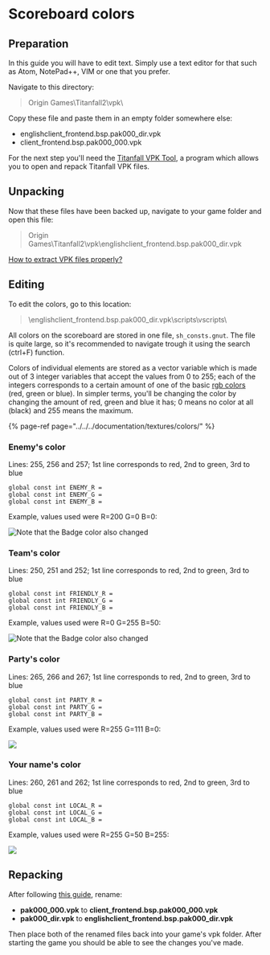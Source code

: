 # Scoreboard colors

## Preparation

In this guide you will have to edit text. Simply use a text editor for that such as Atom, NotePad++, VIM or one that you prefer.

Navigate to this directory:

> Origin Games\Titanfall2\vpk\

Copy these file and paste them in an empty folder somewhere else:

* englishclient\_frontend.bsp.pak000\_dir.vpk
* client\_frontend.bsp.pak000\_000.vpk

For the next step you'll need the [Titanfall VPK Tool](https://noskill.gitbook.io/titanfall2/how-to-start-modding/modding-tools), a program which allows you to open and repack Titanfall VPK files. 

## Unpacking <a id="unpacking"></a>

Now that these files have been backed up, navigate to your game folder and open this file:

> Origin Games\Titanfall2\vpk\englishclient\_frontend.bsp.pak000\_dir.vpk

​[How to extract VPK files properly?](https://noskill.gitbook.io/titanfall2/how-to-start-modding/how-to-backup-extract-and-repack)​

## Editing

To edit the colors, go to this location:

> \englishclient\_frontend.bsp.pak000\_dir.vpk\scripts\vscripts\

All colors on the scoreboard are stored in one file, `sh_consts.gnut`. The file is quite large, so it's recommended to navigate trough it using the search \(ctrl+F\) function.

Colors of individual elements are stored as a vector variable which is made out of 3 integer variables that accept the values from 0 to 255; each of the integers corresponds to a certain amount of one of the basic [rgb colors ](https://noskill.gitbook.io/titanfall2/information/textures/colors#rgb)\(red, green or blue\). In simpler terms, you'll be changing the color by changing the amount of red, green and blue it has; 0 means no color at all \(black\) and 255 means the maximum.

{% page-ref page="../../../documentation/textures/colors/" %}

### Enemy's color

Lines: 255, 256 and 257; 1st line corresponds to red, 2nd to green,  3rd to blue

```text
global const int ENEMY_R = 
global const int ENEMY_G = 
global const int ENEMY_B = 
```

Example, values used were R=200 G=0 B=0:

![Note that the Badge color also changed](../../../.gitbook/assets/enemies.png)

### Team's color

Lines: 250, 251 and 252; 1st line corresponds to red, 2nd to green,  3rd to blue

```text
global const int FRIENDLY_R = 
global const int FRIENDLY_G = 
global const int FRIENDLY_B = 
```

Example, values used were R=0 G=255 B=50:

![Note that the Badge color also changed](../../../.gitbook/assets/team.png)

### Party's color

Lines: 265, 266 and 267; 1st line corresponds to red, 2nd to green,  3rd to blue

```text
global const int PARTY_R = 
global const int PARTY_G = 
global const int PARTY_B = 
```

Example, values used were R=255 G=111 B=0:

![](../../../.gitbook/assets/party.png)

### Your name's color

Lines: 260, 261 and 262; 1st line corresponds to red, 2nd to green,  3rd to blue

```text
global const int LOCAL_R = 
global const int LOCAL_G = 
global const int LOCAL_B = 
```

Example, values used were R=255 G=50 B=255:

![](../../../.gitbook/assets/local.png)

## Repacking <a id="repacking"></a>

After following [this guide](https://noskill.gitbook.io/titanfall2/how-to-start-modding/how-to-backup-extract-and-repack), rename:

* **pak000\_000.vpk** to **client\_frontend.bsp.pak000\_000.vpk**
* **pak000\_dir.vpk** to **englishclient\_frontend.bsp.pak000\_dir.vpk**

Then place both of the renamed files back into your game's vpk folder. After starting the game you should be able to see the changes you've made.

